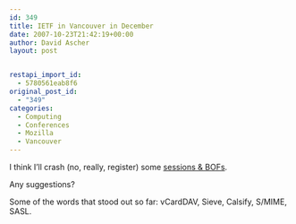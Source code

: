 ```yaml
---
id: 349
title: IETF in Vancouver in December
date: 2007-10-23T21:42:19+00:00
author: David Ascher
layout: post


restapi_import_id:
  - 5780561eab8f6
original_post_id:
  - "349"
categories:
  - Computing
  - Conferences
  - Mozilla
  - Vancouver
---
```

I think I&#8217;ll crash (no, really, register) some [sessions & BOFs](http://ietf.org/meetings/70-IETF.html).

Any suggestions?

Some of the words that stood out so far: vCardDAV, Sieve, Calsify, S/MIME, SASL.